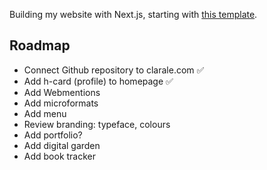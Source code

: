 Building my website with Next.js, starting with [this template](https://github.com/vercel/next.js/tree/canary/examples/blog-starter).

## Roadmap
- Connect Github repository to clarale.com ✅
- Add h-card (profile) to homepage ✅
- Add Webmentions
- Add microformats
- Add menu
- Review branding: typeface, colours 
- Add portfolio?
- Add digital garden
- Add book tracker
